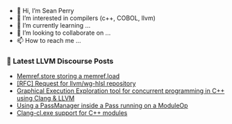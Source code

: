 - 👋 Hi, I’m Sean Perry
- 👀 I’m interested in compilers (c++, COBOL, llvm)
- 🌱 I’m currently learning ...
- 💞️ I’m looking to collaborate on ...
- 📫 How to reach me ...

<!---
s66perry/s66perry is a ✨ special ✨ repository because its `README.md` (this file) appears on your GitHub profile.
You can click the Preview link to take a look at your changes.
--->
### 📕 Latest LLVM Discourse Posts

<!-- DISCOURSE-LLVM:START -->
- [Memref.store storing a memref.load](https://discourse.llvm.org/t/memref-store-storing-a-memref-load/80307#post_1)
- [[RFC] Request for llvm/wg-hlsl repository](https://discourse.llvm.org/t/rfc-request-for-llvm-wg-hlsl-repository/80248#post_2)
- [Graphical Execution Exploration tool for concurrent programming in C++ using Clang &amp; LLVM](https://discourse.llvm.org/t/graphical-execution-exploration-tool-for-concurrent-programming-in-c-using-clang-llvm/80306#post_1)
- [Using a PassManager inside a Pass running on a ModuleOp](https://discourse.llvm.org/t/using-a-passmanager-inside-a-pass-running-on-a-moduleop/80302#post_4)
- [Clang-cl.exe support for C++ modules](https://discourse.llvm.org/t/clang-cl-exe-support-for-c-modules/72257?page=2#post_38)
<!-- DISCOURSE-LLVM:END -->
